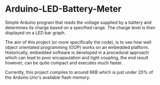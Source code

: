 Arduino-LED-Battery-Meter
=========================

Simple Arduino program that reads the voltage supplied by a battery and determines its charge based on a specified range. The charge level is then displayed on a LED bar graph.

The aim of this project (or more specifically the code), is to see how well object orientated programming (OOP) works on an embedded platform. Historically, embedded software is developed in a procedural approach which can lead to poor encapsulation and tight coupling, the end result however, can be quite compact and executes much faster.

Currently, this project compiles to around 6KB which is just under 20% of the Arduino Uno's available flash memory.
